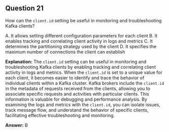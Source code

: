 ## Question 21

How can the `client.id` setting be useful in monitoring and troubleshooting Kafka clients?

A. It allows setting different configuration parameters for each client
B. It enables tracking and correlating client activity in logs and metrics
C. It determines the partitioning strategy used by the client
D. It specifies the maximum number of connections the client can establish

**Explanation:**
The `client.id` setting can be useful in monitoring and troubleshooting Kafka clients by enabling tracking and correlating client activity in logs and metrics. When the `client.id` is set to a unique value for each client, it becomes easier to identify and trace the behavior of individual clients within a Kafka cluster. Kafka brokers include the `client.id` in the metadata of requests received from the clients, allowing you to associate specific requests and activities with particular clients. This information is valuable for debugging and performance analysis. By examining the logs and metrics with the `client.id`, you can isolate issues, track message flow, and understand the behavior of specific clients, facilitating effective troubleshooting and monitoring.

**Answer:** B